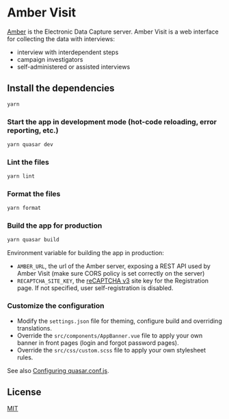 # Amber Visit

[Amber](https://github.com/obiba/amber) is the Electronic Data Capture server. Amber Visit is a web interface for collecting the data with interviews:

- interview with interdependent steps
- campaign investigators
- self-administered or assisted interviews

## Install the dependencies

```bash
yarn
```

### Start the app in development mode (hot-code reloading, error reporting, etc.)

```bash
yarn quasar dev
```

### Lint the files

```bash
yarn lint
```

### Format the files

```bash
yarn format
```

### Build the app for production

```bash
yarn quasar build
```

Environment variable for building the app in production:

- `AMBER_URL`, the url of the Amber server, exposing a REST API used by Amber Visit (make sure CORS policy is set correctly on the server)
- `RECAPTCHA_SITE_KEY`, the [reCAPTCHA v3](https://developers.google.com/recaptcha/docs/v3) site key for the Registration page. If not specified, user self-registration is disabled.

### Customize the configuration

- Modify the `settings.json` file for theming, configure build and overriding translations.
- Override the `src/components/AppBanner.vue` file to apply your own banner in front pages (login and forgot password pages).
- Override the `src/css/custom.scss` file to apply your own stylesheet rules.

See also [Configuring quasar.conf.js](https://quasar.dev/quasar-cli/quasar-conf-js).

## License

[MIT](https://mit-license.org/)
